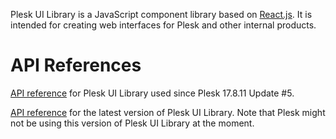 Plesk UI Library is a JavaScript component library based on [React.js](https://reactjs.org). It is intended for creating web interfaces for Plesk and other internal products.


API References
==========================

[API reference](https://plesk.github.io/ui-library/) for Plesk UI Library used since Plesk 17.8.11 Update #5.

[API reference](https://plesk.github.io/ui-library/latest/) for the latest version of Plesk UI Library. Note that Plesk might not be using this version of Plesk UI Library at the moment.
